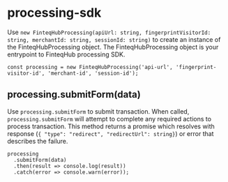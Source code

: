 # processing-sdk

Use `new FinteqHubProcessing(apiUrl: string, fingerprintVisitorId: string, merchantId: string, sessionId: string)` to create an instance of the FinteqHubProcessing object. The FinteqHubProcessing object is your entrypoint to FinteqHub processing SDK.

```
const processing = new FinteqHubProcessing('api-url', 'fingerprint-visitor-id', 'merchant-id', 'session-id');
```

## processing.submitForm(data)

Use `processing.submitForm` to submit transaction. When called, `processing.submitForm` will attempt to complete any required actions to process transaction. This method returns a promise which resolves with response (`{ "type": "redirect", "redirectUrl": string}`) or error that describes the failure.

```
processing
  .submitForm(data)
  .then(result => console.log(result))
  .catch(error => console.warn(error));
```
